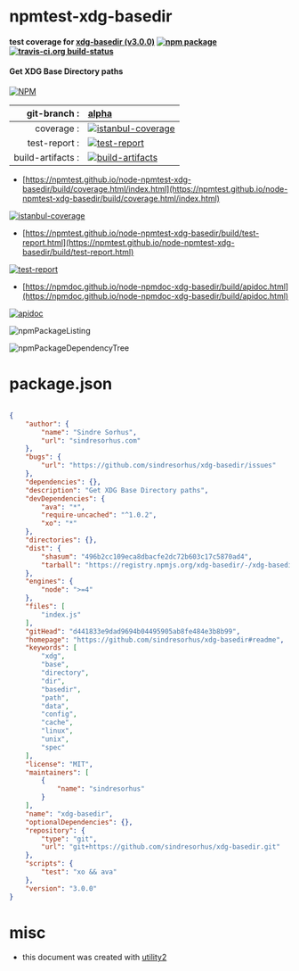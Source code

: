 # npmtest-xdg-basedir

#### test coverage for  [xdg-basedir (v3.0.0)](https://github.com/sindresorhus/xdg-basedir#readme)  [![npm package](https://img.shields.io/npm/v/npmtest-xdg-basedir.svg?style=flat-square)](https://www.npmjs.org/package/npmtest-xdg-basedir) [![travis-ci.org build-status](https://api.travis-ci.org/npmtest/node-npmtest-xdg-basedir.svg)](https://travis-ci.org/npmtest/node-npmtest-xdg-basedir)

#### Get XDG Base Directory paths

[![NPM](https://nodei.co/npm/xdg-basedir.png?downloads=true&downloadRank=true&stars=true)](https://www.npmjs.com/package/xdg-basedir)

| git-branch : | [alpha](https://github.com/npmtest/node-npmtest-xdg-basedir/tree/alpha)|
|--:|:--|
| coverage : | [![istanbul-coverage](https://npmtest.github.io/node-npmtest-xdg-basedir/build/coverage.badge.svg)](https://npmtest.github.io/node-npmtest-xdg-basedir/build/coverage.html/index.html)|
| test-report : | [![test-report](https://npmtest.github.io/node-npmtest-xdg-basedir/build/test-report.badge.svg)](https://npmtest.github.io/node-npmtest-xdg-basedir/build/test-report.html)|
| build-artifacts : | [![build-artifacts](https://npmtest.github.io/node-npmtest-xdg-basedir/glyphicons_144_folder_open.png)](https://github.com/npmtest/node-npmtest-xdg-basedir/tree/gh-pages/build)|

- [https://npmtest.github.io/node-npmtest-xdg-basedir/build/coverage.html/index.html](https://npmtest.github.io/node-npmtest-xdg-basedir/build/coverage.html/index.html)

[![istanbul-coverage](https://npmtest.github.io/node-npmtest-xdg-basedir/build/screenCapture.buildCi.browser.%252Ftmp%252Fbuild%252Fcoverage.lib.html.png)](https://npmtest.github.io/node-npmtest-xdg-basedir/build/coverage.html/index.html)

- [https://npmtest.github.io/node-npmtest-xdg-basedir/build/test-report.html](https://npmtest.github.io/node-npmtest-xdg-basedir/build/test-report.html)

[![test-report](https://npmtest.github.io/node-npmtest-xdg-basedir/build/screenCapture.buildCi.browser.%252Ftmp%252Fbuild%252Ftest-report.html.png)](https://npmtest.github.io/node-npmtest-xdg-basedir/build/test-report.html)

- [https://npmdoc.github.io/node-npmdoc-xdg-basedir/build/apidoc.html](https://npmdoc.github.io/node-npmdoc-xdg-basedir/build/apidoc.html)

[![apidoc](https://npmdoc.github.io/node-npmdoc-xdg-basedir/build/screenCapture.buildCi.browser.%252Ftmp%252Fbuild%252Fapidoc.html.png)](https://npmdoc.github.io/node-npmdoc-xdg-basedir/build/apidoc.html)

![npmPackageListing](https://npmtest.github.io/node-npmtest-xdg-basedir/build/screenCapture.npmPackageListing.svg)

![npmPackageDependencyTree](https://npmtest.github.io/node-npmtest-xdg-basedir/build/screenCapture.npmPackageDependencyTree.svg)



# package.json

```json

{
    "author": {
        "name": "Sindre Sorhus",
        "url": "sindresorhus.com"
    },
    "bugs": {
        "url": "https://github.com/sindresorhus/xdg-basedir/issues"
    },
    "dependencies": {},
    "description": "Get XDG Base Directory paths",
    "devDependencies": {
        "ava": "*",
        "require-uncached": "^1.0.2",
        "xo": "*"
    },
    "directories": {},
    "dist": {
        "shasum": "496b2cc109eca8dbacfe2dc72b603c17c5870ad4",
        "tarball": "https://registry.npmjs.org/xdg-basedir/-/xdg-basedir-3.0.0.tgz"
    },
    "engines": {
        "node": ">=4"
    },
    "files": [
        "index.js"
    ],
    "gitHead": "d441833e9dad9694b04495905ab8fe484e3b8b99",
    "homepage": "https://github.com/sindresorhus/xdg-basedir#readme",
    "keywords": [
        "xdg",
        "base",
        "directory",
        "dir",
        "basedir",
        "path",
        "data",
        "config",
        "cache",
        "linux",
        "unix",
        "spec"
    ],
    "license": "MIT",
    "maintainers": [
        {
            "name": "sindresorhus"
        }
    ],
    "name": "xdg-basedir",
    "optionalDependencies": {},
    "repository": {
        "type": "git",
        "url": "git+https://github.com/sindresorhus/xdg-basedir.git"
    },
    "scripts": {
        "test": "xo && ava"
    },
    "version": "3.0.0"
}
```



# misc
- this document was created with [utility2](https://github.com/kaizhu256/node-utility2)
